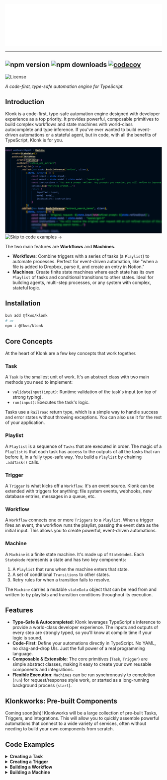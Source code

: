 ![Klonk](./.github/assets/KLONK_white.png)

---

![npm version](https://img.shields.io/npm/v/@fkws/klonk)
![npm downloads](https://img.shields.io/npm/dm/@fkws/klonk)
[![codecov](https://codecov.io/gh/klar-web-services/klonk/branch/main/graph/badge.svg?token=2R145SOCWH)](https://codecov.io/gh/klar-web-services/klonk)
---

![License](https://img.shields.io/github/license/klar-web-services/klonk)

*A code-first, type-safe automation engine for TypeScript.*

## Introduction
Klonk is a code-first, type-safe automation engine designed with developer experience as a top priority. It provides powerful, composable primitives to build complex workflows and state machines with world-class autocomplete and type inference. If you've ever wanted to build event-driven automations or a stateful agent, but in code, with all the benefits of TypeScript, Klonk is for you.

![Code](./.github/assets/blurry.png)
![Skip to code examples ->](https://github.com/klar-web-services/klonk?tab=readme-ov-file#code-examples)

The two main features are **Workflows** and **Machines**.

- **Workflows**: Combine triggers with a series of tasks (a `Playlist`) to automate processes. Perfect for event-driven automation, like "when a file is added to Dropbox, parse it, and create an entry in Notion."
- **Machines**: Create finite state machines where each state has its own `Playlist` of tasks and conditional transitions to other states. Ideal for building agents, multi-step processes, or any system with complex, stateful logic.

## Installation
```bash
bun add @fkws/klonk
# or
npm i @fkws/klonk
```

## Core Concepts

At the heart of Klonk are a few key concepts that work together.

### Task
A `Task` is the smallest unit of work. It's an abstract class with two main methods you need to implement:
- `validateInput(input)`: Runtime validation of the task's input (on top of strong typing).
- `run(input)`: Executes the task's logic.

Tasks use a `Railroad` return type, which is a simple way to handle success and error states without throwing exceptions. You can also use it for the rest of your application.

### Playlist
A `Playlist` is a sequence of `Tasks` that are executed in order. The magic of a `Playlist` is that each task has access to the outputs of all the tasks that ran before it, in a fully type-safe way. You build a `Playlist` by chaining `.addTask()` calls.

### Trigger
A `Trigger` is what kicks off a `Workflow`. It's an event source. Klonk can be extended with triggers for anything: file system events, webhooks, new database entries, messages in a queue, etc.

### Workflow
A `Workflow` connects one or more `Triggers` to a `Playlist`. When a trigger fires an event, the workflow runs the playlist, passing the event data as the initial input. This allows you to create powerful, event-driven automations.

### Machine
A `Machine` is a finite state machine. It's made up of `StateNode`s. Each `StateNode` represents a state and has two key components:
1.  A `Playlist` that runs when the machine enters that state.
2.  A set of conditional `Transitions` to other states.
3.  Retry rules for when a transition fails to resolve.

The `Machine` carries a mutable `stateData` object that can be read from and written to by playlists and transition conditions throughout its execution.

## Features
- **Type-Safe & Autocompleted**: Klonk leverages TypeScript's inference to provide a world-class developer experience. The inputs and outputs of every step are strongly typed, so you'll know at compile time if your logic is sound.
- **Code-First**: Define your automations directly in TypeScript. No YAML, no drag-and-drop UIs. Just the full power of a real programming language.
- **Composable & Extensible**: The core primitives (`Task`, `Trigger`) are simple abstract classes, making it easy to create your own reusable components and integrations.
- **Flexible Execution**: `Machines` can be run synchronously to completion (`run`) for request/response style work, or started as a long-running background process (`start`).

## Klonkworks: Pre-built Components
Coming soon(ish)! Klonkworks will be a large collection of pre-built Tasks, Triggers, and integrations. This will allow you to quickly assemble powerful automations that connect to a wide variety of services, often without needing to build your own components from scratch.

## Code Examples
<details>
<summary><b>Creating a Task</b></summary>

Here's how you create a custom `Task`. This task uses an AI client to perform text inference.

```typescript
import { Railroad, Task } from "@fkws/klonk";
import { OpenRouterClient } from "./common/OpenrouterClient"
import { Model } from "./common/models";

type TABasicTextInferenceInput = {
    inputText: string;
    instructions?: string;
    model: Model;
};

type TABasicTextInferenceOutput = {
    text: string;
};

// A Task is a generic class. You provide the Input, Output, and an Ident (a unique string literal for the task).
export class TABasicTextInference<IdentType extends string> extends Task<
    TABasicTextInferenceInput,  // These type parameters are part of the secret sauce typing system Klonk uses.
    TABasicTextInferenceOutput, // Input Type, Output Type, Ident Type
    IdentType
> {
    constructor(ident: IdentType, public client: OpenRouterClient) {
        super(ident);
        if (!this.client) {
            throw new Error("[TABasicTextInference] An IOpenRouter client instance is required.");
        }
    }

    // validateInput is for runtime validation of the data your task receives.
    async validateInput(input: TABasicTextInferenceInput): Promise<boolean> {
        if (!input.inputText || !input.model) {
            return false;
        }
        return true;
    }

    // The core logic of your task. It must return a Railroad type.
    async run(input: TABasicTextInferenceInput): Promise<Railroad<TABasicTextInferenceOutput>> {
        try {
            const result = await this.client.basicTextInference({
                inputText: input.inputText,
                instructions: input.instructions,
                model: input.model
            });
            // On success, return a success object with your data.
            return {
                success: true, // Railroad is a simple result type
                data: {
                    text: result
                }
            };
        } catch (error) {
            // On failure, return an error object. The next Task's input builder will react to this.
            return {
                success: false,
                error: error instanceof Error ? error : new Error(String(error))
            };
        }
    }
}
```
</details>

<details>
<summary><b>Creating a Trigger</b></summary>

Here's an example of a custom `Trigger`. This trigger fires on a given interval and pushes the current date as its event data.

```typescript
import { Trigger } from '@fkws/klonk';

// A simple trigger that fires every `intervalMs` with the current date.
// You define the shape of the data the trigger will provide, in this case `{ now: Date }`.
export class IntervalTrigger<TIdent extends string> extends Trigger<TIdent, { now: Date }> {
    private intervalId: NodeJS.Timeout | null = null;

    constructor(ident: TIdent, private intervalMs: number) {
        super(ident); // Pass the unique identifier to the parent constructor.
    }

    // The start method is called by the Workflow to begin listening for events.
    async start(): Promise<void> {
        if (this.intervalId) return; // Prevent multiple intervals.

        this.intervalId = setInterval(() => {
            // When an event occurs, use pushEvent to add it to the internal queue for the workflow to poll.
            this.pushEvent({ now: new Date() });
        }, this.intervalMs);
    }

    // The stop method cleans up any resources, like intervals or open connections.
    async stop(): Promise<void> {
        if (this.intervalId) {
            clearInterval(this.intervalId);
            this.intervalId = null;
        }
    }
}
```
</details>

<details>
<summary><b>Building a Workflow</b></summary>

Workflows are perfect for event-driven automations. This example creates a workflow that triggers when a new invoice PDF is added to a Dropbox folder. It then parses the invoice and creates a new item in a Notion database.

Notice how the `builder` function for each task (`(source, outputs) => { ... }`) has access to the initial `source` data (from the trigger) and the `outputs` of all previous tasks. Klonk automatically infers the types for `source` and `outputs`!

```typescript
import { z } from 'zod';
import { Workflow } from '@fkws/klonk';

// The following example requires a lot of tasks, integrations and a trigger.
// Soon, you will be able to import these from @fkws/klonkworks.
import { TACreateNotionDatabaseItem, TANotionGetTitlesAndIdsForDatabase, TAParsePdfAi, TADropboxDownloadFile } from '@fkws/klonkworks/tasks';
import { INotion, IOpenRouter, IDropbox } from '@fkws/klonkworks/integrations';
import { TRDropboxFileAdded } from '@fkws/klonkworks/triggers';

// Providers and clients are instantiated as usual.
const notionProvider = new INotion({apiKey: process.env.NOTION_API_KEY!});
const openrouterProvider = new IOpenRouter({apiKey: process.env.OPENROUTER_API_KEY!});
const dropboxProvider = new IDropbox({
    appKey: process.env.DROPBOX_APP_KEY!,
    appSecret: process.env.DROPBOX_APP_SECRET!,
    refreshToken: process.env.DROPBOX_REFRESH_KEY!
});

// Start building a workflow.
const workflow = Workflow.create().addTrigger(
    // A workflow is initiated by one or more triggers.
    new TRDropboxFileAdded("dropbox-trigger", {
        client: dropboxProvider,
        folderPath: process.env.DROPBOX_INVOICES_FOLDER_PATH ?? "",
    })
).setPlaylist(p => p // Builder function allows complex types to be assembled!
    .addTask( // .addTask() adds a task to the playlist.
        new TANotionGetTitlesAndIdsForDatabase("get-payees", notionProvider),
        // The second argument to addTask builds the input for that task.
        // `source` is the data from the trigger, `outputs` contains all previous task outputs.
        (source, outputs) => {
            return { database_id: process.env.NOTION_PAYEES_DATABASE_ID!}
        }
    ).addTask(
        new TANotionGetTitlesAndIdsForDatabase("get-expense-types", notionProvider),
        (source, outputs) => { // Type inference works for source and outputs!
            return { database_id: process.env.NOTION_EXPENSE_TYPES_DATABASE_ID!}
        }
    ).addTask(
        new TADropboxDownloadFile("download-invoice-pdf", dropboxProvider),
        (source, outputs) => {
            // The `source` object contains the trigger ident, so you can handle multiple triggers.
            if (source.triggerIdent == "dropbox-trigger") {
                return { file_metadata: source.data}
            } else {
                throw new Error(`Trigger ${source.triggerIdent} is not implemented for task download-invoice-pdf.`)
            }
        }
    ).addTask(
        new TAParsePdfAi("parse-invoice", openrouterProvider),
        (source, outputs) => {
            // Access the outputs of previous tasks via the `outputs` object.
            // The keys are the idents you provided to the tasks.
            const downloadResult = outputs['download-invoice-pdf'];
            if (!downloadResult.success) {
                throw downloadResult.error ?? new Error('Failed to download invoice PDF');
            }

            const payeesResult = outputs['get-payees'];
            if (!payeesResult.success) {
                throw payeesResult.error ?? new Error('Failed to load payees');
            }

            const expenseTypesResult = outputs['get-expense-types'];
            if (!expenseTypesResult.success) {
                throw expenseTypesResult.error ?? new Error('Failed to load expense types');
            }

            const payees = payeesResult.data;
            const expenseTypes = expenseTypesResult.data;

            return {
                pdf: downloadResult.data.file,
                instructions: "Extract data from the invoice",
                schema: z.object({
                    payee: z.enum(payees.map(p => p.id) as [string, ...string[]])
                        .describe("The payee id of the invoice according to this map: " + JSON.stringify(payees, null, 2)),
                    total: z.number()
                        .describe("The total amount of the invoice."),
                    invoice_date: z.string()
                        .regex(/^\d{4}-\d{2}-\d{2}$/)
                        .describe("The date of the invoice as an ISO 8601 string (YYYY-MM-DD)."),
                    expense_type: z.enum(expenseTypes.map(e => e.id) as [string, ...string[]])
                        .describe("The expense type id of the invoice according to this map: " + JSON.stringify(expenseTypes, null, 2))
                })
            }
        }
    ).addTask(
        new TACreateNotionDatabaseItem("create-notion-invoice", notionProvider),
        (source, outputs) => {
            const invoiceResult = outputs['parse-invoice'];
            if (!invoiceResult.success) {
                throw invoiceResult.error ?? new Error('Failed to parse invoice');
            }
            const invoiceData = invoiceResult.data;
            const properties = {
                'Name': { 'title': [{ 'text': { 'content': 'Invoice' } }] },
                'Payee': { 'relation': [{ 'id': invoiceData.payee }] },
                'Total': { 'number': invoiceData.total },
                'Invoice Date': { 'date': { 'start': invoiceData.invoice_date } },
                'Expense Type': { 'relation': [{ 'id': invoiceData.expense_type }] }
            };
            return {
                database_id: process.env.NOTION_INVOICES_DATABASE_ID!,
                properties: properties
            }
        }
    )
)

// Run the workflow
console.log('[WCreateNotionInvoiceFromFile] Starting workflow...');
// .start() begins the workflow's trigger polling loop.
workflow.start({
    // The callback is executed every time the playlist successfully completes.
    callback: (source, outputs) => {
        console.log('[WCreateNotionInvoiceFromFile] Workflow completed');
        console.dir({
            source,
            outputs
        }, { depth: null });
    }
});
```
</details>

<details>
<summary><b>Building a Machine</b></summary>

`Machines` are ideal for building complex, stateful agents. This example shows a simple AI agent that takes a user's query, refines it, performs a web search, and then generates a final response.

The `Machine` manages a `StateData` object. Each `StateNode`'s `Playlist` can modify this state, and the `Transitions` between states can use it to decide which state to move to next.

```typescript
import { Machine, StateNode } from "@fkws/klonk"
import { OpenRouterClient } from "./tasks/common/OpenrouterClient" 
import { Model } from "./tasks/common/models"
import { TABasicTextInference } from "./tasks/TABasicTextInference"
import { TASearchOnline } from "./tasks/TASearchOnline"

type StateData = {
    input: string;
    output?: string;
    model?: Model;
    refinedInput?: string;
    searchTerm?: string;
    searchResults?: {
        results: {
            url: string;
            title: string;
            content: string;
            raw_content?: string | undefined;
            score: string;
        }[];
        query: string;
        answer?: string | undefined;
        images?: string[] | undefined;
        follow_up_questions?: string[] | undefined;
        response_time: string;
    },
    finalResponse?: string;
}

const client = new OpenRouterClient(process.env.OPENROUTER_API_KEY!)

const webSearchAgent = Machine
    .create<StateData>()
    .addState(StateNode
        .create<StateData>()
        .setIdent("refine_and_extract")
        .setPlaylist(p => p // Builder function allows complex types to be assembled!
            .addTask(new TABasicTextInference("refine", client),
                (state, outputs) => { // This function constructs the INPUT of the task from the state and outputs of previous tasks
                    const input = state.input;
                    const model = state.model ? state.model : "openai/gpt-5"
                    const instructions = `You are a prompt refiner. Any prompts you receive, you will refine to improve LLM performance. Break down the prompt by Intent, Mood, and Instructions. Do NOT reply or answer the user's message! ONLY refine the prompt.`;
                    return {
                        inputText: input,
                        model: model,
                        instructions: instructions
                    }
                })
            .addTask(new TABasicTextInference("extract_search_terms", client),
                (state, outputs) => {
                    const input = `Original request: ${state.input}\n\nRefined prompt: ${state.refinedInput}`;
                    const model = state.model ? state.model : "openai/gpt-5"
                    const instructions = `You will receive the original user request AND an LLM refined version of the prompt. Please use both to extract one short web search query that will retrieve useful results.`;
                    return {
                        inputText: input,
                        model: model,
                        instructions: instructions
                    }
                })
            .finally((state, outputs) => { // The finally block allows the playlist to react to the last task and to modify state data before the run ends.
                if (outputs.refine.success) {
                    state.refinedInput = outputs.refine.data.text
                } else {
                    state.refinedInput = "Sorry, an error occurred: " + outputs.refine.error
                }

                if (outputs.extract_search_terms.success) {
                    state.searchTerm = outputs.extract_search_terms.data.text
                }
            }))
        .retryLimit(3) // Simple retry rule setters. Also includes .preventRetry() to disable retries entirely and .retryDelayMs(delayMs) to set the delay between retries. Default is infinite retries at 1000ms delay.
        .addTransition({
            to: "search_web", // Transitions refer to states by their ident.
            condition: async (stateData: StateData) => stateData.searchTerm ? true : false,
            weight: 2 // Weight determines the order in which transitions are tried. Higher weight = higher priority.
        })
        .addTransition({
            to: "generate_response",
            condition: async (stateData: StateData) => true,
            weight: 1
        }),
        { initial: true } // The machine needs an initial state.
    )
    .addState(StateNode.create<StateData>()
        .setIdent("search_web")
        .setPlaylist(p => p
            .addTask(new TASearchOnline("search"),
            (state, outputs) => {
                return {
                    query: state.searchTerm! // We are sure that the searchTerm is not undefined because of the transition condition.
                }
            })
            .finally((state, outputs) => {
                if(outputs.search.success) {
                    state.searchResults = outputs.search.data
                }
            }))
        .addTransition({
            to: "generate_response",
            condition: async (stateData: StateData) => true,
            weight: 1
        })
    )
    .addState(StateNode.create<StateData>()
        .setIdent("generate_response")
        .setPlaylist(p => p
            .addTask(new TABasicTextInference("generate_response", client),
            (state, outputs) => {
                return {
                    inputText: state.input,
                    model: state.model ? state.model : "openai/gpt-5",
                    instructions: "You will receive a user request and a refined prompt. There may also be search results. Based on the information, please write a professional response to the user's request."
                }
            })
            .finally((state, outputs) => {
                if(outputs.generate_response.success) {
                    state.finalResponse = outputs.generate_response.data.text
                }
                else {
                    state.finalResponse = "Sorry, an error occurred: " + outputs.generate_response.error
                }
            })
    ))
    .finalize({ // Finalize your machine to make it ready to run. Verbose machines emit JSON logs. If you don't provide an ident, a uuidv4 will be generated for it.
        verbose: true,
        ident: "web-search-agent"
    })

// ------------- EXECUTION: -------------

const state: StateData = { // The state object is mutable and is passed to the machine and playlists.
    input: "How do I update AMD graphic driver?",
    model: "openai/gpt-4o-mini"
}

// The .run() method executes the machine until it reaches a terminal state
// (leaf, failed, out of retries, looped back to initial state)
// and returns the final state. The original state object is also mutated.
const finalState = await webSearchAgent.run(state)

console.log(finalState.finalResponse) // The final state is returned.
// Or simply:
console.log(state.finalResponse) // original state object is also mutated.
```
</details>
